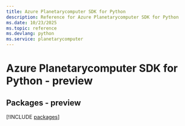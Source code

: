 ```yaml
---
title: Azure Planetarycomputer SDK for Python
description: Reference for Azure Planetarycomputer SDK for Python
ms.date: 10/23/2025
ms.topic: reference
ms.devlang: python
ms.service: planetarycomputer
---
```

# Azure Planetarycomputer SDK for Python - preview
## Packages - preview
[!INCLUDE [packages](planetarycomputer-index.md)]